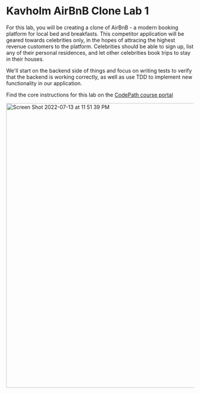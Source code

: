 # Kavholm AirBnB Clone Lab 1 

For this lab, you will be creating a clone of AirBnB - a modern booking platform for local bed and breakfasts. This competitor application will be geared towards celebrities only, in the hopes of attracing the highest revenue customers to the platform. Celebrities should be able to sign up, list any of their personal residences, and let other celebrities book trips to stay in their houses.

We'll start on the backend side of things and focus on writing tests to verify that the backend is working correctly, as well as use TDD to implement new functionality in our application.

Find the core instructions for this lab on the [CodePath course portal](https://courses.codepath.org/courses/summer_internship_for_tech_excellence/unit/16#!lab)

<img width="765" alt="Screen Shot 2022-07-13 at 11 51 39 PM" src="https://user-images.githubusercontent.com/77913247/178919862-33484b9a-8bd8-4e52-a199-fbf540fcd708.png">
